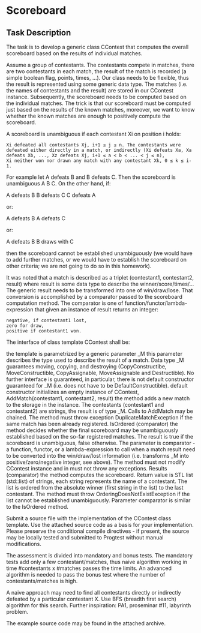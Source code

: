 # Scoreboard



## Task Description

The task is to develop a generic class CContest that computes the overall scoreboard based on the results of individual matches.

Assume a group of contestants. The contestants compete in matches, there are two contestants in each match, the result of the match is recorded (a simple boolean flag, points, times, ...). Our class needs to be flexible, thus the result is represented using some generic data type. The matches (i.e. the names of contestants and the result) are stored in our CContest instance. Subsequently, the scoreboard needs to be computed based on the individual matches. The trick is that our scoreboard must be computed just based on the results of the known matches, moreover, we want to know whether the known matches are enough to positively compute the scoreboard.

A scoreboard is unambiguous if each contestant Xi on position i holds:

    Xi defeated all contestants Xj, i+1 ≤ j ≤ n. The contestants were defeated either directly in a match, or indirectly (Xi defeats Xa, Xa defeats Xb, ..., Xz defeats Xj, i+1 ≤ a < b < ... < j ≤ n),
    Xi neither won nor drawn any match with any contestant Xk, 0 ≤ k ≤ i-1.

For example let A defeats B and B defeats C. Then the scoreboard is unambiguous A B C. On the other hand, if:

A defeats B
B defeats C
C defeats A

or:

A defeats B
A defeats C

or:

A defeats B
B draws with C

then the scoreboard cannot be established unambiguously (we would have to add further matches, or we would have to establish the scoreboard on other criteria; we are not going to do so in this homework).

It was noted that a match is described as a triplet (contestant1, contestant2, result) where result is some data type to describe the winner/score/times/... The generic result needs to be transformed into one of win/draw/lose. That conversion is accomplished by a comparator passed to the scoreboard computation method. The comparator is one of function/functor/lambda-expression that given an instance of result returns an integer:

    negative, if contestant1 lost,
    zero for draw,
    positive if contestant1 won.

The interface of class template CContest shall be:

the template is parametrized by a generic parameter _M
    this parameter describes the type used to describe the result of a match. Data type _M guarantees moving, copying, and destroying (CopyConstructibe, MoveConstructible, CopyAssignable, MoveAssignable and Destructible). No further interface is guaranteed, in particular, there is not default constructor guaranteed for _M (i.e. does not have to be DefaultConstructible).
default constructor
    initializes an empty instance of CContest,
AddMatch(contestant1, contestant2, result)
    the method adds a new match to the storage in the instance. The contestants (contestant1 and contestant2) are strings, the result is of type _M. Calls to AddMatch may be chained. The method must throw exception DuplicateMatchException if the same match has been already registered.
IsOrdered (comparator)
    the method decides whether the final scoreboard may be unambiguously established based on the so-far registered matches. The result is true if the scoreboard is unambiguous, false otherwise. The parameter is comparator - a function, functor, or a lambda-expression to call when a match result need to be converted into the win/draw/lost information (i.e. transforms _M into positive/zero/negative integer, see above). The method must not modify CContest instance and in must not throw any exceptions. 
Results (comparator)
    the method computes the scoreboard. Return value is STL list (std::list) of strings, each string represents the name of a contestant. The list is ordered from the absolute winner (first string in the list) to the last contestant. The method must throw OrderingDoesNotExistException if the list cannot be established unambiguously. Parameter comparator is similar to the IsOrdered method.

Submit a source file with the implementation of the CContest class template. Use the attached source code as a basis for your implementation. Please preserve the conditional compile directives - if present, the source may be locally tested and submitted to Progtest without manual modifications.

The assessment is divided into mandatory and bonus tests. The mandatory tests add only a few contestant/matches, thus naive algorithm working in time #contestants x #matches passes the time limits. An advanced algorithm is needed to pass the bonus test where the number of contestants/matches is high.

A naive approach may need to find all contestants directly or indirectly defeated by a particular contestant X. Use BFS (breadth first search) algorithm for this search. Further inspiration: PA1, proseminar #11, labyrinth problem.

The example source code may be found in the attached archive.
